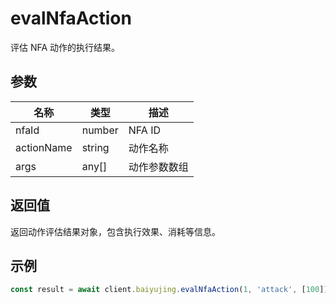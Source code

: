 # evalNfaAction

评估 NFA 动作的执行结果。

## 参数

| 名称 | 类型 | 描述 |
|------|------|------|
| nfaId | number | NFA ID |
| actionName | string | 动作名称 |
| args | any[] | 动作参数数组 |

## 返回值

返回动作评估结果对象，包含执行效果、消耗等信息。

## 示例

```ts
const result = await client.baiyujing.evalNfaAction(1, 'attack', [100])
```
